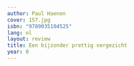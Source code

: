 ```yaml
---
author: Paul Haenen
cover: 157.jpg
isbn: "9789035104525"
lang: nl
layout: review
title: Een bijzonder prettig vergezicht
year: 0
---
```

